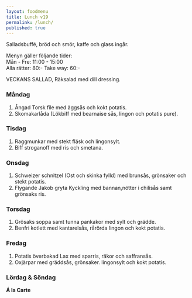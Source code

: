```yaml
---
layout: foodmenu
title: Lunch v19
permalink: /lunch/
published: true
---
```

Salladsbuffé, bröd och smör, kaffe och glass ingår.

Menyn gäller följande tider:  
Mån - Fre: 11:00 - 15:00  
Alla rätter: 80:- Take way: 60:-

VECKANS SALLAD,
Räksalad med dill dressing.

### Måndag

1. Ångad Torsk file med äggsås och kokt potatis.
2. Skomakarlåda (Lökbiff med bearnaise sås, lingon och potatis pure).

### Tisdag

1. Raggmunkar med stekt fläsk och lingonsylt.
2. Biff stroganoff med ris och smetana.

### Onsdag

1. Schweizer schnitzel (Ost och skinka fylld) med brunsås, grönsaker och stekt potatis.
2. Flygande Jakob gryta Kyckling med bannan,nötter i chilisås samt grönsaks ris.

### Torsdag

1. Grösaks soppa samt tunna pankakor med sylt och grädde.
2. Benfri kotlett med kantarelsås, rårörda lingon och kokt potatis.

### Fredag

1. Potatis överbakad Lax med sparris, räkor och saffransås.
2. Oxjärpar med gräddsås, grönsaker. lingonsylt och kokt potatis.

### Lördag & Söndag

**Á la Carte**
